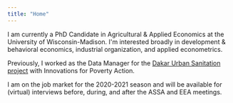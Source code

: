 ```yaml
---
title: "Home"
---
```


I am currently a PhD Candidate in Agricultural \& Applied Economics at the University of Wisconsin-Madison. 
I'm interested broadly in development \& behavioral economics, industrial organization, and applied econometrics.

Previously, I worked as the Data Manager for the [Dakar Urban Sanitation project](https://www.poverty-action.org/study/market-structuring-sludge-management-benefit-vulnerable-households-dakar) with Innovations for Poverty Action.

I am on the job market for the 2020-2021 season and will be available for (virtual) interviews before, during, and after the ASSA and EEA meetings.